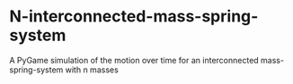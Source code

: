 # N-interconnected-mass-spring-system
A PyGame simulation of the motion over time for an interconnected mass-spring-system with n masses
